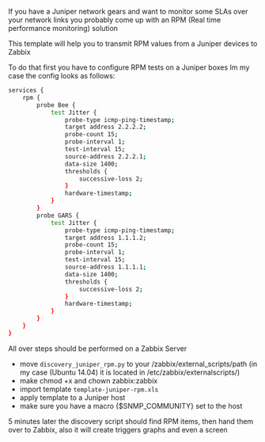 If you have a Juniper network gears and want to monitor some SLAs over your network links
you probably come up with an RPM (Real time performance monitoring) solution

This template will help you to transmit RPM values from a Juniper devices to Zabbix

To do that first you have to configure RPM tests on a Juniper boxes
Im my case the config looks as follows:

```sh
services {
    rpm {
        probe Bee {
            test Jitter {
                probe-type icmp-ping-timestamp;
                target address 2.2.2.2;
                probe-count 15;
                probe-interval 1;
                test-interval 15;
                source-address 2.2.2.1;
                data-size 1400;
                thresholds {
                    successive-loss 2;
                }
                hardware-timestamp;
            }
        }
        probe GARS {
            test Jitter {
                probe-type icmp-ping-timestamp;
                target address 1.1.1.2;
                probe-count 15;
                probe-interval 1;
                test-interval 15;
                source-address 1.1.1.1;
                data-size 1400;
                thresholds {            
                    successive-loss 2;
                }
                hardware-timestamp;
            }
        }
    }
}
```

All over steps should be performed on a Zabbix Server

  - move `discovery_juniper_rpm.py` to your /zabbix/external_scripts/path (in my case (Ubuntu 14.04) it is located in /etc/zabbix/externalscripts/)
  - make chmod +x and chown zabbix:zabbix
  - import template `template-juniper-rpm.xls`
  - apply template to a Juniper host
  - make sure you have a macro {$SNMP_COMMUNITY} set to the host

5 minutes later the discovery script should find RPM items, then hand them over to Zabbix, 
also it will create triggers graphs and even a screen

